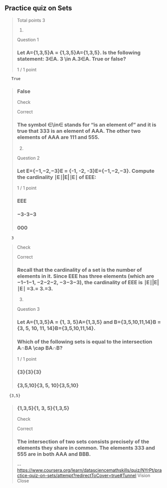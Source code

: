 ## Practice quiz on Sets
> 
> Total points 3
> 
> 1.
> 
> Question 1
> 
> ### Let A={1,3,5}A = \{1,3,5\}A={1,3,5}. Is the following statement: 3∈A. 3 \in A.3∈A. True or false?
> 
> 1 / 1 point
> 

       True 
> 
>  ### False 
> 
> Check
> 
> Correct
> 
> ### The symbol ∈\in∈ stands for “is an element of” and it is true that 333 is an element of AAA. The other two elements of AAA are 111 and 555.
> 
> 2.
> 
> Question 2
> 
> ### Let E={−1,−2,−3}E = \{-1, -2, -3\}E={−1,−2,−3}. Compute the cardinality ∣E∣|E|∣E∣ of EEE:
> 
> 1 / 1 point
> 
>  ### EEE 
> 
>  ### −3-3−3 
> 
>  ### 000 
> 

       3
> 
> Check
> 
> Correct
> 
> ### Recall that the cardinality of a set is the number of elements in it. Since EEE has three elements (which are −1−1−1, −2−2−2, −3−3−3), the cardinality of EEE is ∣E∣|E|∣E∣ =3.= 3.=3.
> 
> 3.
> 
> Question 3
> 
> ### Let A={1,3,5}A = \{1, 3, 5\}A={1,3,5} and B={3,5,10,11,14}B = \{3, 5, 10, 11, 14\}B={3,5,10,11,14}.
> 
> ### Which of the following sets is equal to the intersection A∩BA \cap BA∩B?
> 
> 1 / 1 point
> 
>  ### {3}\{3\}{3} 
> 
>  ### {3,5,10}\{3, 5, 10\}{3,5,10} 
> 

      {3,5} 
> 
>  ### {1,3,5}\{1, 3, 5\}{1,3,5} 
> 
> Check
> 
> Correct
> 
> ### The intersection of two sets consists precisely of the elements they share in common. The elements 333 and 555 are in both AAA and BBB.
>
> -- https://www.coursera.org/learn/datasciencemathskills/quiz/NYrPt/practice-quiz-on-sets/attempt?redirectToCover=true#Tunnel Vision Close

